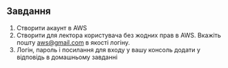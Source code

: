 ## Завдання
1. Створити акаунт в AWS
2. Створити для лектора користувача без жодних прав в AWS. Вкажіть пошту aws@gmail.com в якості логіну.
3. Логін, пароль і посилання для входу у вашу консоль додати у відповідь в домашньому завданні 